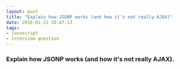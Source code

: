 ```yaml
---
layout: post
title: "Explain how JSONP works (and how it's not really AJAX)"
date: 2016-01-22 10:47:13
tags:
- javascript
- interview question
---
```


### Explain how JSONP works (and how it's not really AJAX).

